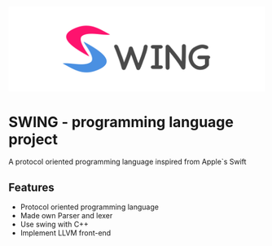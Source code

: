 ![SWING logo](/Logo.png)
# SWING - programming language project
A protocol oriented programming language inspired from Apple`s Swift

## Features
* Protocol oriented programming language
* Made own Parser and lexer
* Use swing with C++
* Implement LLVM front-end
